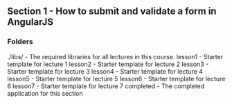 
## Section 1 - How to submit and validate a form in AngularJS

### Folders
./libs/ - The required libraries for all lectures in this course.
lesson1 - Starter template for lecture 1
lesson2 - Starter template for lecture 2
lesson3 - Starter template for lecture 3
lesson4 - Starter template for lecture 4
lesson5 - Starter template for lecture 5
lesson6 - Starter template for lecture 6
lesson7 - Starter template for lecture 7
completed - The completed application for this section